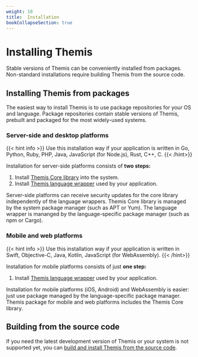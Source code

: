 ```yaml
---
weight: 10
title:  Installation
bookCollapseSection: true
---
```


# Installing Themis

Stable versions of Themis can be conveniently installed from packages.
Non-standard installations require building Themis from the source code.

## Installing Themis from packages

The easiest way to install Themis is to use package repositories for your OS and language.
Package repositories contain stable versions of Themis,
prebuilt and packaged for the most widely-used systems.

### Server-side and desktop platforms

{{< hint info >}}
Use this installation way if your application is written in
Go, Python, Ruby, PHP, Java, JavaScript (for Node.js), Rust, C++, C.
{{< /hint>}}

Installation for server-side platforms consists of **two steps:**

 1. Install [Themis Core library](installation-from-packages)
    into the system.
 2. Install [Themis language wrapper](installation-from-packages#installing-language-wrappers)
    used by your application.

Server-side platforms can receive security updates for the core library
independently of the language wrappers.
Themis Core library is managed by the system package manager (such as APT or Yum).
The language wrapper is mananged by the language-specific package manager (such as npm or Cargo).

### Mobile and web platforms

{{< hint info >}}
Use this installation way if your application is written in
Swift, Objective-C, Java, Kotlin, JavaScript (for WebAssembly).
{{< /hint>}}

Installation for mobile platforms consists of just **one step:**

 1. Install [Themis language wrapper](installation-from-packages#installing-language-wrappers)
    used by your application.

Installation for mobile platforms (iOS, Android) and WebAssembly is easier:
just use package managed by the language-specific package manager.
Themis package for mobile and web platforms includes the Themis Core library.

## Building from the source code

If you need the latest development version of Themis or your system is not supported yet,
you can [build and install Themis from the source code](installation-from-sources).
